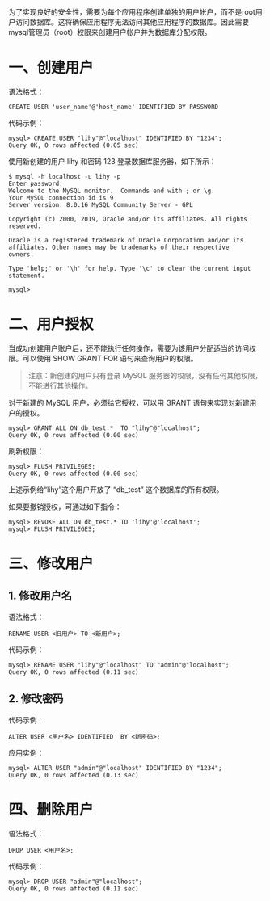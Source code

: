 为了实现良好的安全性，需要为每个应用程序创建单独的用户帐户，而不是root用户访问数据库。这将确保应用程序无法访问其他应用程序的数据库。因此需要mysql管理员（root）权限来创建用户帐户并为数据库分配权限。

# 一、创建用户

语法格式：

```mysql
CREATE USER 'user_name'@'host_name' IDENTIFIED BY PASSWORD 
```

代码示例：

```mysql
mysql> CREATE USER "lihy"@"localhost" IDENTIFIED BY "1234";
Query OK, 0 rows affected (0.05 sec)
```

使用新创建的用户 lihy 和密码 123 登录数据库服务器，如下所示：

```shell
$ mysql -h localhost -u lihy -p
Enter password: 
Welcome to the MySQL monitor.  Commands end with ; or \g.
Your MySQL connection id is 9
Server version: 8.0.16 MySQL Community Server - GPL

Copyright (c) 2000, 2019, Oracle and/or its affiliates. All rights reserved.

Oracle is a registered trademark of Oracle Corporation and/or its
affiliates. Other names may be trademarks of their respective
owners.

Type 'help;' or '\h' for help. Type '\c' to clear the current input statement.

mysql> 
```

# 二、用户授权

当成功创建用户账户后，还不能执行任何操作，需要为该用户分配适当的访问权限。可以使用 SHOW GRANT FOR 语句来查询用户的权限。

> 注意：新创建的用户只有登录 MySQL 服务器的权限，没有任何其他权限，不能进行其他操作。

对于新建的 MySQL 用户，必须给它授权，可以用 GRANT 语句来实现对新建用户的授权。

```mysql
mysql> GRANT ALL ON db_test.*  TO "lihy"@"localhost";
Query OK, 0 rows affected (0.00 sec)

```

刷新权限：

```mysql
mysql> FLUSH PRIVILEGES;
Query OK, 0 rows affected (0.00 sec)
```

上述示例给“lihy”这个用户开放了 “db_test” 这个数据库的所有权限。

如果要撤销授权，可通过如下指令：

```mysql
mysql> REVOKE ALL ON db_test.* TO 'lihy'@'localhost';
mysql> FLUSH PRIVILEGES;
```

# 三、修改用户

## 1. 修改用户名

语法格式：

```mysql
RENAME USER <旧用户> TO <新用户>;
```

代码示例：

```mysql
mysql> RENAME USER "lihy"@"localhost" TO "admin"@"localhost";
Query OK, 0 rows affected (0.11 sec)
```

## 2. 修改密码

代码示例：

```mysql
ALTER USER <用户名> IDENTIFIED  BY <新密码>;
```

应用实例：

```mysql
mysql> ALTER USER "admin"@"localhost" IDENTIFIED BY "1234";
Query OK, 0 rows affected (0.13 sec)
```

# 四、删除用户

语法格式：

```mysql
DROP USER <用户名>;
```

代码示例：

```mysql
mysql> DROP USER "admin"@"localhost";
Query OK, 0 rows affected (0.11 sec)
```

